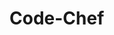 # Code-Chef

<!-- ***********************************************************************************************
Bifurcation -
0-1000 : Beginner Level
1000-1200 : 1* Beginner Level
1200-1400 : 1* Advanced Level
1400-1500 : 2* Beginner Level
1500-1600 : 2* Advanced Level
1600-1700 : 3* Beginner Level
1700-1800 : 3* Advanced Level
1800-2000 : 4* Level
2000-2200 : 5* Level
2200-2500 : 6* Level
2500-5001 : 7* Level 
************************************************************************************************ -->